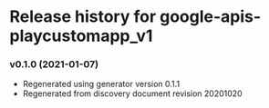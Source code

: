 # Release history for google-apis-playcustomapp_v1

### v0.1.0 (2021-01-07)

* Regenerated using generator version 0.1.1
* Regenerated from discovery document revision 20201020

